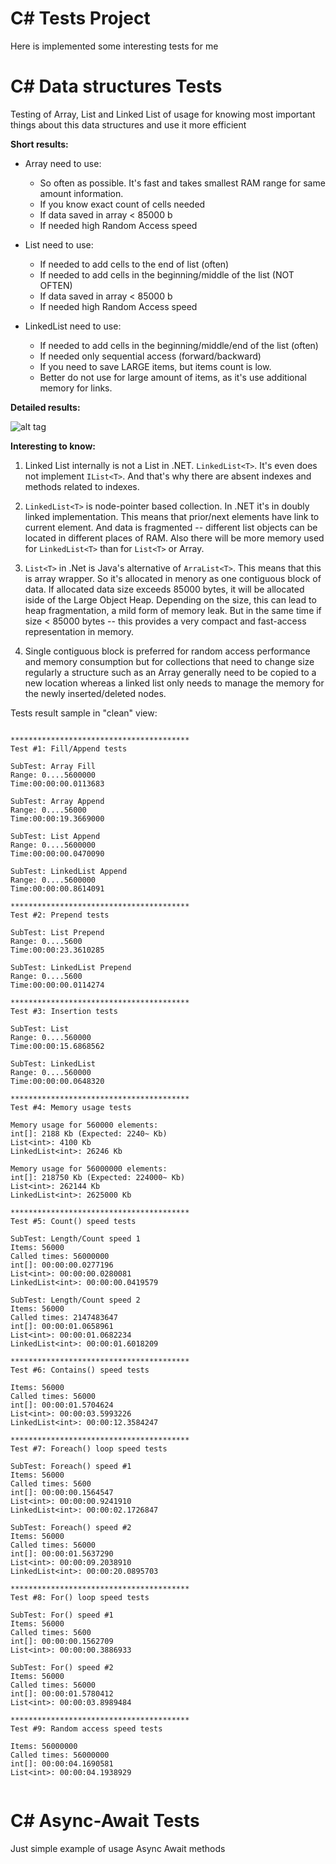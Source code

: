 ﻿# C# Tests Project

Here is implemented some interesting tests for me


# C#  Data structures Tests
Testing of Array, List and Linked List of usage for knowing most important things about this data structures and use it more efficient

**Short results:**

* Array need to use:
  * So often as possible. It's fast and takes smallest RAM range for same amount information.
  * If you know exact count of cells needed
  * If data saved in array < 85000 b
  * If needed high Random Access speed

* List need to use:
  * If needed to add cells to the end of list (often)
  * If needed to add cells in the beginning/middle of the list (NOT OFTEN)
  * If data saved in array < 85000 b
  * If needed high Random Access speed

* LinkedList need to use:
  * If needed to add cells in the beginning/middle/end of the list (often)
  * If needed only sequential access (forward/backward)
  * If you need to save LARGE items, but items count is low.
  * Better do not use for large amount of items, as it's use additional memory for links.


**Detailed results:**

![alt tag](https://i.stack.imgur.com/iBz6V.png)


**Interesting to know:**
1. Linked List internally is not a List in .NET. ```LinkedList<T>```. It's even does not implement ```IList<T>```. And that's why there are absent indexes and methods related to indexes.

2. ```LinkedList<T>``` is node-pointer based collection. In .NET it's in doubly linked implementation. This means that prior/next elements have link to current element. And data is fragmented -- different list objects can be located in different places of RAM. Also there will be more memory used for ```LinkedList<T>``` than for ```List<T>``` or Array.

3. ```List<T>``` in .Net is Java's alternative of ```ArraList<T>```. This means that this is array wrapper. So it's allocated in menory as one contiguous block of data. If allocated data size exceeds 85000 bytes, it will be allocated iside of the Large Object Heap. Depending on the size, this can lead to heap fragmentation, a mild form of memory leak. But in the same time if size < 85000 bytes -- this provides a very compact and fast-access representation in memory. 

4. Single contiguous block is preferred for random access performance and memory consumption but for collections that need to change size regularly a structure such as an Array generally need to be copied to a new location whereas a linked list only needs to manage the memory for the newly inserted/deleted nodes. 


Tests result sample in "clean" view:
```

****************************************
Test #1: Fill/Append tests

SubTest: Array Fill
Range: 0....5600000
Time:00:00:00.0113683

SubTest: Array Append
Range: 0....56000
Time:00:00:19.3669000

SubTest: List Append
Range: 0....5600000
Time:00:00:00.0470090

SubTest: LinkedList Append
Range: 0....5600000
Time:00:00:00.8614091

****************************************
Test #2: Prepend tests

SubTest: List Prepend
Range: 0....5600
Time:00:00:23.3610285

SubTest: LinkedList Prepend
Range: 0....5600
Time:00:00:00.0114274

****************************************
Test #3: Insertion tests

SubTest: List
Range: 0....560000
Time:00:00:15.6868562

SubTest: LinkedList
Range: 0....560000
Time:00:00:00.0648320

****************************************
Test #4: Memory usage tests

Memory usage for 560000 elements:
int[]: 2188 Kb (Expected: 2240~ Kb)
List<int>: 4100 Kb
LinkedList<int>: 26246 Kb

Memory usage for 56000000 elements:
int[]: 218750 Kb (Expected: 224000~ Kb)
List<int>: 262144 Kb
LinkedList<int>: 2625000 Kb

****************************************
Test #5: Count() speed tests

SubTest: Length/Count speed 1
Items: 56000
Called times: 56000000
int[]: 00:00:00.0277196
List<int>: 00:00:00.0280081
LinkedList<int>: 00:00:00.0419579

SubTest: Length/Count speed 2
Items: 56000
Called times: 2147483647
int[]: 00:00:01.0658961
List<int>: 00:00:01.0682234
LinkedList<int>: 00:00:01.6018209

****************************************
Test #6: Contains() speed tests

Items: 56000
Called times: 56000
int[]: 00:00:01.5704624
List<int>: 00:00:03.5993226
LinkedList<int>: 00:00:12.3584247

****************************************
Test #7: Foreach() loop speed tests

SubTest: Foreach() speed #1
Items: 56000
Called times: 5600
int[]: 00:00:00.1564547
List<int>: 00:00:00.9241910
LinkedList<int>: 00:00:02.1726847

SubTest: Foreach() speed #2
Items: 56000
Called times: 56000
int[]: 00:00:01.5637290
List<int>: 00:00:09.2038910
LinkedList<int>: 00:00:20.0895703

****************************************
Test #8: For() loop speed tests

SubTest: For() speed #1
Items: 56000
Called times: 5600
int[]: 00:00:00.1562709
List<int>: 00:00:00.3886933

SubTest: For() speed #2
Items: 56000
Called times: 56000
int[]: 00:00:01.5780412
List<int>: 00:00:03.8989484

****************************************
Test #9: Random access speed tests

Items: 56000000
Called times: 56000000
int[]: 00:00:04.1690581
List<int>: 00:00:04.1938929


```

# C#  Async-Await Tests

Just simple example of usage Async Await methods
